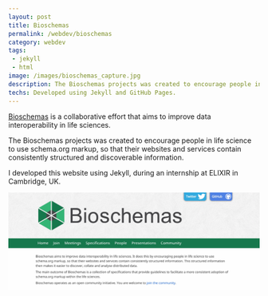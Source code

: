 ```yaml
---
layout: post
title: Bioschemas
permalink: /webdev/bioschemas
category: webdev
tags: 
 - jekyll
 - html
image: /images/bioschemas_capture.jpg
description: The Bioschemas projects was created to encourage people in life science to use schema.org markup, for consistently structured and discoverable information.
techs: Developed using Jekyll and GitHub Pages. 
---
```

[Bioschemas](http://bioschemas.org) is a collaborative effort that aims to improve data interoperability in life sciences.  

The Bioschemas projects was created to encourage people in life science to use schema.org markup, so that their websites and services contain consistently structured and discoverable information.  

I developed this website using Jekyll, during an internship at ELIXIR in Cambridge, UK.  

[![Bioschemas](/images/bioschemas_capture.jpg)](http://bioschemas.org)  
